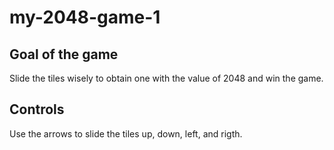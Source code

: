 # my-2048-game-1

## Goal of the game

Slide the tiles wisely to obtain one with the value of 2048 and win the game.  

## Controls 
Use the arrows to slide the tiles up, down, left, and rigth. 
